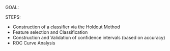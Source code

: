 GOAL:


STEPS:

- Construction of a classifier via the Holdout Method
- Feature selection and Classification 
- Construction and Validation of confidence intervals (based on accuracy)
- ROC Curve Analysis



